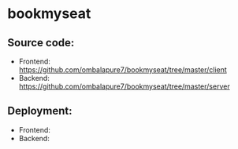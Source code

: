 # bookmyseat

## Source code:
- Frontend: https://github.com/ombalapure7/bookmyseat/tree/master/client
- Backend: https://github.com/ombalapure7/bookmyseat/tree/master/server

## Deployment:
- Frontend:
- Backend:
